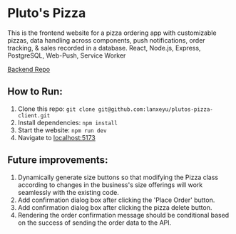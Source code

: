# Pluto's Pizza
This is the frontend website for a pizza ordering app with customizable pizzas, data handling across components, push notifications, order tracking, & sales recorded in a database. React, Node.js, Express, PostgreSQL, Web-Push, Service Worker

[Backend Repo](https://github.com/lanxeyu/plutos-pizza-server)

## How to Run:
1. Clone this repo: `git clone git@github.com:lanxeyu/plutos-pizza-client.git`
2. Install dependencies: `npm install`
3. Start the website: `npm run dev`
4. Navigate to [localhost:5173](http://localhost:5173/)

## Future improvements:
1. Dynamically generate size buttons so that modifying the Pizza class according to changes in the business's size offerings will work seamlessly with the existing code.
2. Add confirmation dialog box after clicking the 'Place Order' button.
3. Add confirmation dialog box after clicking the pizza delete button.
4. Rendering the order confirmation message should be conditional based on the success of sending the order data to the API.
